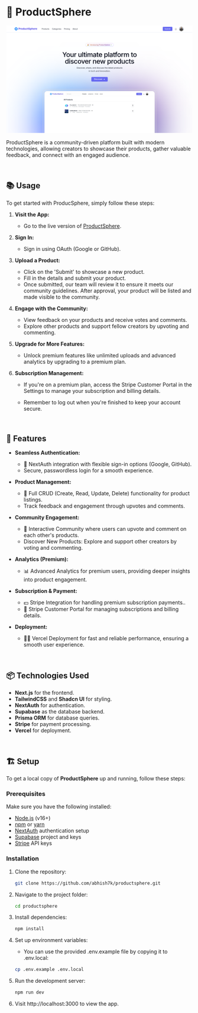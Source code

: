 # 📝 ProductSphere

![Preview](./public/readme-ss.png)

ProductSphere is a community-driven platform built with modern technologies, allowing creators to showcase their products, gather valuable feedback, and connect with an engaged audience.



<br>

## 📚 Usage

To get started with ProducSphere, simply follow these steps:

1. **Visit the App:**
   - Go to the live version of [ProductSphere](https://productsphere.vercel.app/).

2. **Sign In:**
   - Sign in using OAuth (Google or GitHub).

3. **Upload a Product:**
   - Click on the 'Submit' to showcase a new product.
   - Fill in the details and submit your product. 
   - Once submitted, our team will review it to ensure it meets our community guidelines. After approval, your product will be listed and made visible to the community.

4. **Engage with the Community:**
   - View feedback on your products and receive votes and comments.
   - Explore other products and support fellow creators by upvoting and commenting.

5. **Upgrade for More Features:**
   - Unlock premium features like unlimited uploads and advanced analytics by upgrading to a premium plan.


6. **Subscription Management:**
   - If you're on a premium plan, access the Stripe Customer Portal in the Settings to manage your subscription and billing details.

   - Remember to log out when you're finished to keep your account secure.


<br>


## 🚀 Features

- **Seamless Authentication:**
  - 🔑 NextAuth integration with flexible sign-in options (Google, GitHub).
  - Secure, passwordless login for a smooth experience.


- **Product Management:**
  - 📝 Full CRUD (Create, Read, Update, Delete) functionality for product listings.
  - Track feedback and engagement through upvotes and comments.


- **Community Engagement:**
  - 👥 Interactive Community where users can upvote and comment on each other's products.
  - Discover New Products: Explore and support other creators by voting and commenting.

- **Analytics (Premium):**
  - 📊 Advanced Analytics for premium users, providing deeper insights into product engagement. 

- **Subscription & Payment:**
  - 💵 Stripe Integration for handling premium subscription payments..
  - 🔄 Stripe Customer Portal for managing subscriptions and billing details.

- **Deployment:**
  - 😶‍🌫️ Vercel Deployment for fast and reliable performance, ensuring a smooth user experience.

<br>

## 📦 Technologies Used
- **Next.js** for the frontend.
- **TailwindCSS** and **Shadcn UI** for styling.
- **NextAuth** for authentication.
- **Supabase** as the database backend.
- **Prisma ORM** for database queries.
- **Stripe** for payment processing.
- **Vercel** for deployment.

<br>

## 🏗️ Setup

To get a local copy of **ProductSphere** up and running, follow these steps:

### Prerequisites

Make sure you have the following installed:

- [Node.js](https://nodejs.org/) (v16+)
- [npm](https://www.npmjs.com/) or [yarn](https://yarnpkg.com/)
- [NextAuth](https://authjs.dev/) authentication setup
- [Supabase](https://supabase.com/) project and keys
- [Stripe](https://stripe.com/) API keys

### Installation

1. Clone the repository:
   ```bash
   git clone https://github.com/abhish7k/productsphere.git

2. Navigate to the project folder:
    ```bash
    cd productsphere

3. Install dependencies:
    ```bash
    npm install

4. Set up environment variables:
    
    - You can use the provided .env.example file by copying it to .env.local:
      
    ```bash
    cp .env.example .env.local

5. Run the development server:
    ```bash
    npm run dev

6. Visit http://localhost:3000 to view the app.


<br>


